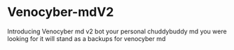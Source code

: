 # Venocyber-mdV2
Introducing Venocyber md v2 bot your personal chuddybuddy md you were looking for it will stand as a backups for venocyber md
